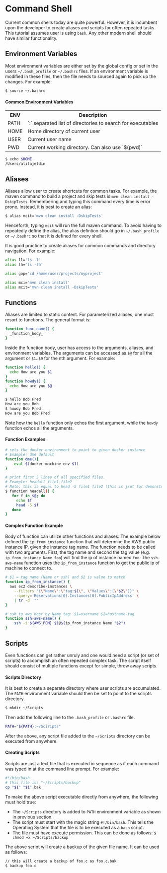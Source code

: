 # Command Shell

Current common shells today are quite powerful.  However, it is incumbent upon the developer to create aliases and scripts for often repeated tasks.  This tutorial assumes user is using `bash`. Any other modern shell should have similar functionality.

## Environment Variables
Most environment variables are either set by the global config or set in the users `~/.bash_profile` or `~/.bashrc` files.  If an environment variable is modified in these files, then the file needs to sourced again to pick up the changes.  For example:
```bash
$ source ~/.bashrc
```
#### Common Environment Variables
<table>
<tr>
  <th>ENV</th>
  <th>Description</th>
</tr>
<tr>
  <td>PATH</td>
  <td>`:` separated list of directories to search for executables</td>
</tr>
<tr>
  <td>HOME</td>
  <td>Home directory of current user</td>
</tr>
<tr>
  <td>USER</td>
  <td>Current user name</td>
</tr>
<tr>
  <td>PWD</td>
  <td>Current working directory.  Can also use `$(pwd)`</td>
</tr>
</table>

```bash
$ echo $HOME
/Users/alitajeldin
```

## Aliases
Aliases allow user to create shortcuts for common tasks.  For example, the maven command to build a project and skip tests is `mvn clean install -DskipTests`.  Remembering and typing this command every time is error prone.  Instead, it is best to create an alias:
```bash
$ alias mcit='mvn clean install -DskipTests'
```
Henceforth, typing `mcit` will run the full maven command.  To avoid having to repeatedly define the alias, the alias defintion should go in `~/.bash_profile` or `~/.bashrc` so that it is defined for every shell.

It is good practice to create aliases for common commands and directory navigation.  For example:
```bash
alias ll='ls -l'
alias lh='ls -lh'

alias gop='cd /home/user/projects/myproject'

alias mci='mvn clean install'
alias mcit='mvn clean install -DskipTests'
```
## Functions
Aliases are limited to static content.  For parameterized aliases, one must resort to functions.  The general format is:
```bash
function func_name() {
  _function_body_
}
```

Inside the function body, user has access to the arguments, aliases, and environment variables.  The arguments can be accessed as `$@` for all the argument or `$1`..`$9` for the nth argument.  For example:
```bash
function hello() {
  echo How are you $1
}
function howdy() {
  echo How are you $@
}

$ hello Bob Fred
How are you Bob
$ howdy Bob Fred
How are you Bob Fred
```
Note how the `hello` function only echos the first argument, while the `howdy` function echos all the arguments.

#### Function Examples
```bash
# sets the docker environment to point to given docker instance
# Example: dme default
function dme(){
    eval $(docker-machine env $1)
}

# print first 5 lines of all specified files.
# Example: headall file1 file2
# Note: this is equal to head -5 file1 file2 (this is jsut for demonstration purposes)
$ function headall() {
   for f in $@; do
     echo $f
     head -5 $f
   done
}
```

#### Complex Function Example
Body of function can utilize other functions and aliases.  The example below defined the `ip_from_instance` function that will determine the AWS public instance IP, given the instance tag name.  The function needs to be called with two arguments.  First, the tag name and second the tag value (e.g. `ip_from_instance Name foo`) will find the ip of instance named `foo`.  The `ssh-aws-name` function uses the `ip_from_instance` function to get the public ip of machine to connect to.
```bash
# $1 = tag name (Name or ssh) and $2 is value to match
function ip_from_instance() {
  aws ec2 describe-instances \
    --filters "{\"Name\":\"tag:$1\", \"Values\":[\"$2\"]}" \
    --query='Reservations[0].Instances[0].PublicIpAddress' \
    | tr -d '"'
}

# ssh to aws host by Name tag: $1=username $2=hostname-tag
function ssh-aws-name() {
    ssh -i ${AWS_PEM} $1@$(ip_from_instance Name "$2")
}
```

## Scripts
Even functions can get rather unruly and one would need a script (or set of scripts) to accomplish an often repeated complex task. The script itself should consist of multiple functions except for simple, throw away scripts.

#### Scripts Directory
It is best to create a separate directory where user scripts are accumulated.  The `PATH` environment variable should then be set to point to the scripts directory.
```bash
$ mkdir ~/Scripts
```
Then add the following line to the `.bash_profile` or `.bashrc` file.
```bash
PATH="${PATH}:~/Sciripts"
```
After the above, any script file added to the `~/Scripts` directory can be executed from anywhere.

#### Creating Scripts
Scripts are just a text file that is executed in sequence as if each command was typed in at the command line prompt.  For example:
```bash
#!/bin/bash
# this file is: "~/Scripts/backup"
cp "$1" "$1".bak
```
To make the above script executable directly from anywhere, the following must hold true:
* The `~/Scripts` directory is added to `PATH` environment variable as shown in previous section.
* The script must start with the magic string `#!/bin/bash`.  This tells the Operating System that the file is to be executed as a `bash` script.
* The file must have execute permission.  This can be done as follows: `$ chmod +x ~/Scripts/backup`

The above script will create a backup of the given file name.  It can be used as follows:
```bash
// this will create a backup of foo.c as foo.c.bak
$ backup foo.c
```
